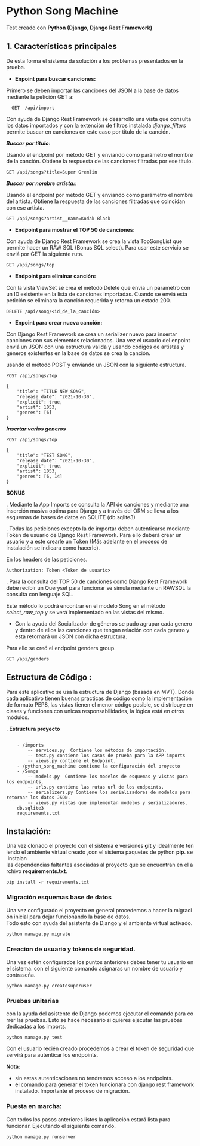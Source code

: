 # Python Song Machine

Test creado con **Python (Django, Django Rest Framework)**


## 1. Características principales

De esta forma el sistema da solución a los problemas presentados en la prueba.

- **Enpoint para buscar canciones:**

Primero se deben importar las canciones del JSON a la base de datos mediante la petición GET a:

```
  GET  /api/import
```

Con ayuda de Django Rest Framework se desarrolló una vista que 
consulta los datos importados y con la extención de filtros instalada
_django_filters_ permite buscar en canciones en este caso por titulo de la canción.

***Buscar por titulo***:

Usando el endpoint por método GET y enviando como parámetro el nombre de la canción.
Obtiene la respuesta de las canciones filtradas por ese titulo.

```
GET /api/songs?title=Super Gremlin
```

***Buscar por nombre artista:***:

Usando el endpoint por método GET y enviando como parámetro el nombre del artista.
Obtiene la respuesta de las canciones filtradas que coincidan con ese artista.

```
GET /api/songs?artist__name=Kodak Black
```

- **Endpoint para mostrar el TOP 50 de canciones:**

Con ayuda de Django Rest Framework se crea la vista TopSongList que permite 
hacer un RAW SQL (Bonus SQL select).
Para usar este servicio se enviá por GET la siguiente ruta.

```
GET /api/songs/top
```

- **Endpoint para eliminar canción:**

Con la vista ViewSet se crea el método Delete que envia un parametro con un ID existente en la lista 
de canciones importadas. Cuando se enviá esta petición se eliminara la canción requerida y retorna un estado 200.

```
DELETE /api/song/<id_de_la_canción>
```

- **Enpoint para crear nueva canción:**

Con Django Rest Framework se crea un serializer nuevo para insertar canciones con sus elementos relacionados.
Una vez el usuario del enpoint enviá un JSON con una estructura valida y usando códigos de artistas y géneros existentes en la base de datos se crea la canción.

usando el método POST y enviando un JSON con la siguiente estructura.

```
POST /api/songs/top
```

```
{
    "title": "TITLE NEW SONG",
    "release_date": "2021-10-30",
    "explicit": true,
    "artist": 1053,
    "genres": [6]
}
```

***Insertar varios generos***
```
POST /api/songs/top
```

```
{
    "title": "TEST SONG",
    "release_date": "2021-10-30",
    "explicit": true,
    "artist": 1053,
    "genres": [6, 14]		
}
```

**BONUS**

. Mediante la App Imports se consulta la API de canciones y mediante una inserción masiva optima
para Django y a través del ORM se lleva a los esquemas de bases de datos en SQLITE (db.sqlite3)

.  Todas las peticiones excepto la de importar deben autenticarse mediante Token de usuario de Django Rest Framework.
Para ello deberá crear un usuario y a este crearle un Token (Más adelante en el proceso de instalación se indicara como hacerlo).

En los headers de las peticiones.

```
Authorization: Token <Token de usuario>
```

. Para la consulta del TOP 50 de canciones como Django Rest Framework debe recibir 
un Queryset para funcionar se simula mediante un RAWSQL la consulta con lenguaje SQL.

Este método lo podrá encontrar en el modelo Song en el método *select_raw_top* y se verá implementado en 
las vistas del mismo.

- Con la ayuda del Socializador de géneros se pudo agrupar cada genero y dentro de ellos 
las canciones que tengan relación con cada genero y esta retornará un JSON con dicha estructura.

Para ello se creó el endpoint genders group.
```
GET /api/genders
```

## Estructura de Código :


Para este aplicativo se usa la estructura  de Django (basada en MVT). Donde cada aplicativo
tienen buenas practicas de código como la implementación de formato PEP8,
las vistas tienen el menor código posible, se distribuye en clases y funciones con unicas responsabilidades,  la lógica está en otros módulos.

. **Estructura proyecto**

```

    - /imports
        -- services.py  Contiene los métodos de importación.
        -- test.py contiene los casos de prueba para la APP imports
        -- views.py contiene el Endpoint.
    - /python_song_machine contiene la configuración del proyecto  
    - /Songs
        -- models.py  Contiene los modelos de esquemas y vistas para los endpoints.
        -- urls.py contiene las rutas url de los endpoints.
        -- serializers.py Contiene los serializadores de modelos para retornar los datos JSON.
        -- views.py vistas que implementan modelos y serializadores.
    db.sqlite3
    requirements.txt

```

## Instalación:

Una vez clonado el proyecto con el sistema e versiones **git** y idealmente teniendo el ambiente virtual creado ,con el sistema paquetes de python **pip**. se instalan 
las dependencias faltantes asociadas al proyecto que se encuentran en el archivo **requirements.txt**.

```
pip install -r requirements.txt 
```

###  Migración esquemas base de datos

Una vez configurado el proyecto en general procedemos a hacer la migración inicial para dejar funcionando la base de datos.
Todo esto con ayuda del asistente de Django y el ambiente virtual activado.

```
python manage.py migrate
```

### Creacion de usuario y tokens de seguridad.
Una vez estén configurados los puntos anteriores debes tener tu usuario en el sistema.
con el siguiente comando asignaras un nombre de usuario y contraseña.

```
python manage.py createsuperuser
```

### Pruebas unitarias

con la ayuda del asistente de Django podemos ejecutar el comando para correr las pruebas.
Esto se hace necesario si quieres ejecutar las pruebas dedicadas a los imports.

```
python manage.py test
```

Con el usuario recién creado procedemos a crear el token de seguridad que servirá para 
autenticar los endpoints. 

**Nota:** 
- sin estas autenticaciones no tendremos acceso a los endpoints.
- el comando para generar el token funcionara con django rest framework instalado. Importante el proceso de migración.

### Puesta en marcha:

Con todos los pasos anteriores listos la aplicación estará lista para funcionar.
Ejecutando el siguiente comando.

```
python manage.py runserver
```